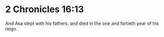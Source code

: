 # 2 Chronicles 16:13

And Asa slept with his fathers, and died in the one and fortieth year of his reign.
